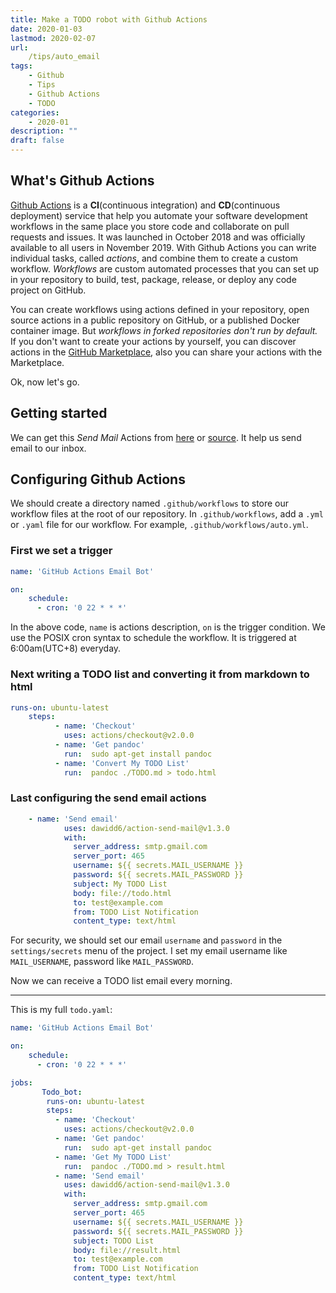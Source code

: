 ```yaml
---
title: Make a TODO robot with Github Actions
date: 2020-01-03
lastmod: 2020-02-07
url:
    /tips/auto_email
tags:
    - Github
    - Tips
    - Github Actions
    - TODO
categories:
    - 2020-01
description: ""
draft: false
---
```


## What's Github Actions
[Github Actions](https://github.com/features/actions) is a __CI__(continuous integration) and __CD__(continuous deployment) service that help you automate your software development workflows in the same place you store code and collaborate on pull requests and issues. It was launched in October 2018 and was officially available to all users in November 2019. With Github Actions you can write individual tasks, called _actions_, and combine them to create a custom workflow. *Workflows* are custom automated processes that you can set up in your repository to build, test, package, release, or deploy any code project on GitHub.

You can create workflows using actions defined in your repository, open source actions in a public repository on GitHub, or a published Docker container image. But _workflows in forked repositories don't run by default._ If you don't want to create your actions by yourself, you can discover actions in the [GitHub Marketplace](https://github.com/marketplace?type=actions), also you can share your actions with the Marketplace.

Ok, now let's go.
## Getting started
We can get this *Send Mail* Actions from [here](https://github.com/marketplace/actions/send-email) or [source](https://github.com/dawidd6/action-send-mail). It help us send email to our inbox.

## Configuring Github Actions
We should create a directory named `.github/workflows` to store our workflow files at the root of our repository. In `.github/workflows`, add a `.yml` or `.yaml` file for our workflow. For example, `.github/workflows/auto.yml`.

### First we set a trigger
```yaml
name: 'GitHub Actions Email Bot'

on:
    schedule:
      - cron: '0 22 * * *'
```
In the above code, `name` is actions description, `on` is the trigger condition. We use the POSIX cron syntax to schedule the workflow. It is triggered at 6:00am(UTC+8) everyday.
### Next writing a TODO list and converting it from markdown to html
```yaml
runs-on: ubuntu-latest
    steps:
          - name: 'Checkout'
            uses: actions/checkout@v2.0.0
          - name: 'Get pandoc'
            run:  sudo apt-get install pandoc
          - name: 'Convert My TODO List'
            run:  pandoc ./TODO.md > todo.html
```

### Last configuring the send email actions
```yaml
    - name: 'Send email'
            uses: dawidd6/action-send-mail@v1.3.0
            with:
              server_address: smtp.gmail.com
              server_port: 465
              username: ${{ secrets.MAIL_USERNAME }}
              password: ${{ secrets.MAIL_PASSWORD }}
              subject: My TODO List
              body: file://todo.html
              to: test@example.com
              from: TODO List Notification
              content_type: text/html
```
For security, we should set our email `username` and `password` in the `settings/secrets` menu of the project. I set my email username like `MAIL_USERNAME`, password like `MAIL_PASSWORD`.

Now we can receive a TODO list email every morning.

----------------

This is my full `todo.yaml`:
```yaml
name: 'GitHub Actions Email Bot'

on:
    schedule:
      - cron: '0 22 * * *'

jobs:
       Todo_bot:
        runs-on: ubuntu-latest
        steps:
          - name: 'Checkout'
            uses: actions/checkout@v2.0.0
          - name: 'Get pandoc'
            run:  sudo apt-get install pandoc
          - name: 'Get My TODO List'
            run:  pandoc ./TODO.md > result.html
          - name: 'Send email'
            uses: dawidd6/action-send-mail@v1.3.0
            with:
              server_address: smtp.gmail.com
              server_port: 465
              username: ${{ secrets.MAIL_USERNAME }}
              password: ${{ secrets.MAIL_PASSWORD }}
              subject: TODO List
              body: file://result.html
              to: test@example.com
              from: TODO List Notification
              content_type: text/html
```

